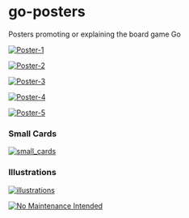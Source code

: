 # go-posters
Posters promoting or explaining the board game Go

[![Poster-1](https://fireproof.github.com/images/posters/poster-1.png)](Poster-1)

[![Poster-2](https://fireproof.github.com/images/posters/BandW_go_poster-1.png)](Poster-2)

[![Poster-3](https://fireproof.github.io/images/posters/9x9_poster.png)](Poster-3)

[![Poster-4](https://fireproof.github.com/images/posters/RWB.png)](Poster-4)

[![Poster-5](https://fireproof.github.com/images/posters/go-poster-greyscale.png)](Poster-5)

### Small Cards
[![small\_cards](https://fireproof.github.com/images/small_cards/business-card-front.png)](small_cards/)

### Illustrations
[![illustrations](https://fireproof.github.com/images/posters/Goban_in_Flames.png)](illustrations/)

[![No Maintenance Intended](http://unmaintained.tech/badge.svg)](http://unmaintained.tech/)